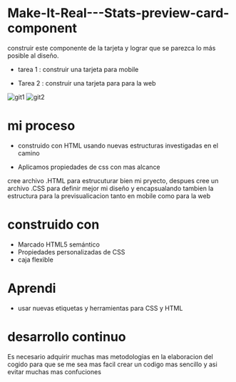# Make-It-Real---Stats-preview-card-component




construir este componente de la tarjeta y lograr que se parezca lo más posible al diseño.

- tarea 1 : construir una tarjeta para mobile

- Tarea 2 : construir una tarjeta para para la web

![git1](https://user-images.githubusercontent.com/115027137/195473365-a328902a-9c93-4e6f-a314-58566f55f87c.png) ![git2](https://user-images.githubusercontent.com/115027137/195473383-780ae111-7530-4476-8c11-fe62d7e8b8a7.png)






<h1>mi proceso</h1>

- construido con HTML usando nuevas estructuras investigadas en el camino 

- Aplicamos propiedades de css con mas alcance 

cree archivo .HTML para estrucuturar bien mi pryecto, despues cree un archivo .CSS para definir mejor mi diseño y encapsualando tambien la estructura para la previsualicacion tanto en mobile como para la web


<h1>construido con</h1>

- Marcado HTML5 semántico
- Propiedades personalizadas de CSS
- caja flexible

 <h1>Aprendi</h1>

- usar nuevas etiquetas y herramientas para CSS y HTML 

 <h1>desarrollo continuo</h1>

Es necesario adquirir muchas mas metodologias en la elaboracion del cogido para que se me sea mas facil crear un codigo mas sencillo y asi evitar muchas mas confuciones






